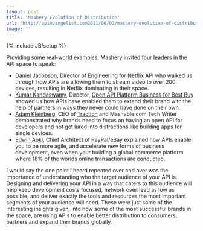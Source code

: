 ```yaml
---
layout: post
title: 'Mashery Evolution of Distribution'
url: 'http://apievangelist.com2011/06/02/mashery-evolution-of-distribution/'
image: ''
---
```

{% include JB/setup %}
<div></div>Providing some real-world examples, Mashery invited four leaders in the API space to speak:
<ul >
     <li>
          <a title="Daniel Jacobsen" href="http://twitter.com/!/daniel_jacobson">Daniel Jacobson</a>, Director of Engineering for <a title="Netflix API" href="http://developer.netflix.com/">Netflix API</a> who walked us through how APIs are allowing them to stream video to over 200 devices, resulting in Netflix dominating in their space.
     </li>
     <li>
          <a title="Kumar Kandaswamy" href="http://twitter.com/!/Kumar_K">Kumar Kandaswamy</a>, Director, <a title="Open API Platform Business for Best Buy" href="http://www.bbyopen.com/">Open API Platform Business for Best Buy</a> showed us how APIs have enabled them to extend their brand with the help of partners in ways they never could have done on their own.
     </li>
     <li>
          <a title="Adam Kleinberg" href="http://twitter.com/!/adamkleinberg">Adam Kleinberg</a>, CEO of <a title="Traction" href="http://www.tractionco.com/">Traction</a> and Mashable.com Tech Writer demonstrated why brands need to focus on having an open API for developers and not get lured into distractions like building apps for single devices.
     </li>
     <li>
          <a title="Edwin Aoki" href="http://twitter.com/!/edwinaoki">Edwin Aoki</a>, Chief Architect of PayPal/eBay explained how APIs enable you to be more agile, and accelerate new forms of business development, even when your building a global commerce platform where 18% of the worlds online transactions are conducted.
     </li>
</ul>I would say the one point I heard repeated over and over was the importance of understanding who the target audience of your API is. Designing and delivering your API in a way that caters to this audience will help keep development costs focused, network overhead as low as possible, and deliver exactly the tools and resources the most important segments of your audience will need.
These were just some of the interesting insights given, into how some of the most successful brands in the space, are using APIs to enable better distribution to consumers, partners and expand their brands globally.
